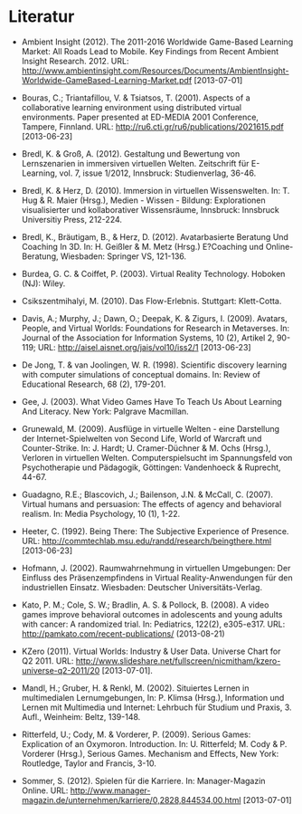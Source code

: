 # Literatur

- Ambient Insight (2012). The 2011-2016 Worldwide Game-Based Learning Market: All Roads Lead to Mobile. Key Findings from Recent Ambient Insight Research. 2012. URL: http://www.ambientinsight.com/Resources/Documents/AmbientInsight-Worldwide-GameBased-Learning-Market.pdf \[2013-07-01]

- Bouras, C.; Triantafillou, V. &amp; Tsiatsos, T. (2001). Aspects of a collaborative learning environment using distributed virtual environments. Paper presented at ED-MEDIA 2001 Conference, Tampere, Finnland. URL: http://ru6.cti.gr/ru6/publications/2021615.pdf \[2013-06-23]

- Bredl, K. &amp; Groß, A. (2012). Gestaltung und Bewertung von Lernszenarien in immersiven virtuellen Welten. Zeitschrift für E-Learning, vol. 7, issue 1/2012, Innsbruck: Studienverlag, 36-46.

- Bredl, K. &amp; Herz, D. (2010). Immersion in virtuellen Wissenswelten. In: T. Hug &amp; R. Maier (Hrsg.), Medien - Wissen - Bildung: Explorationen visualisierter und kollaborativer Wissensräume, Innsbruck: Innsbruck Universitiy Press, 212-224.

- Bredl, K., Bräutigam, B., &amp; Herz, D. (2012). Avatarbasierte Beratung Und Coaching In 3D. In: H. Geißler &amp; M. Metz (Hrsg.) E?Coaching und Online-Beratung, Wiesbaden: Springer VS, 121-136.

- Burdea, G. C. &amp; Coiffet, P. (2003). Virtual Reality Technology. Hoboken (NJ): Wiley.

- Csikszentmihalyi, M. (2010). Das Flow-Erlebnis. Stuttgart: Klett-Cotta.

- Davis, A.; Murphy, J.; Dawn, O.; Deepak, K. &amp; Zigurs, I. (2009). Avatars, People, and Virtual Worlds: Foundations for Research in Metaverses. In: Journal of the Association for Information Systems, 10 (2), Artikel 2, 90-119; URL: http://aisel.aisnet.org/jais/vol10/iss2/1 \[2013-06-23]

- De Jong, T. &amp; van Joolingen, W. R. (1998). Scientific discovery learning with computer simulations of conceptual domains. In: Review of Educational Research, 68 (2), 179-201.

- Gee, J. (2003). What Video Games Have To Teach Us About Learning And Literacy. New York: Palgrave Macmillan.

- Grunewald, M. (2009). Ausflüge in virtuelle Welten - eine Darstellung der Internet-Spielwelten von Second Life, World of Warcraft und Counter-Strike. In: J. Hardt; U. Cramer-Düchner &amp; M. Ochs (Hrsg.), Verloren in virtuellen Welten. Computerspielsucht im Spannungsfeld von Psychotherapie und Pädagogik, Göttingen: Vandenhoeck &amp; Ruprecht, 44-67.

- Guadagno, R.E.; Blascovich, J.; Bailenson, J.N. &amp; McCall, C. (2007). Virtual humans and persuasion: The effects of agency and behavioral realism. In: Media Psychology, 10 (1), 1-22.

- Heeter, C. (1992). Being There: The Subjective Experience of Presence. URL: http://commtechlab.msu.edu/randd/research/beingthere.html \[2013-06-23]

- Hofmann, J. (2002). Raumwahrnehmung in virtuellen Umgebungen: Der Einfluss des Präsenzempfindens in Virtual Reality-Anwendungen für den industriellen Einsatz. Wiesbaden: Deutscher Universitäts-Verlag.

- Kato, P. M.; Cole, S. W.; Bradlin, A. S. &amp; Pollock, B. (2008). A video games improve behavioral outcomes in adolescents and young adults with cancer: A randomized trial. In: Pediatrics, 122(2), e305-e317. URL: http://pamkato.com/recent-publications/ (2013-08-21)

- KZero (2011). Virtual Worlds: Industry &amp; User Data. Universe Chart for Q2 2011. URL: http://www.slideshare.net/fullscreen/nicmitham/kzero-universe-q2-2011/20 \[2013-07-01].

- Mandl, H.; Gruber, H. &amp; Renkl, M. (2002). Situiertes Lernen in multimedialen Lernumgebungen, In: P. Klimsa (Hrsg.), Information und Lernen mit Multimedia und Internet: Lehrbuch für Studium und Praxis, 3. Aufl., Weinheim: Beltz, 139-148.

- Ritterfeld, U.; Cody, M. &amp; Vorderer, P. (2009). Serious Games: Explication of an Oxymoron. Introduction. In: U. Ritterfeld; M. Cody &amp; P. Vorderer (Hrsg.), Serious Games. Mechanism and Effects, New York: Routledge, Taylor and Francis, 3-10.

- Sommer, S. (2012). Spielen für die Karriere. In: Manager-Magazin Online. URL: http://www.manager-magazin.de/unternehmen/karriere/0,2828,844534,00.html \[2013-07-01]
